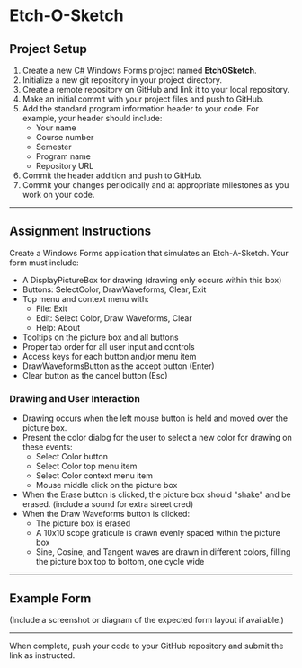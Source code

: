 # Etch-O-Sketch

## Project Setup

1. Create a new C# Windows Forms project named **EtchOSketch**.
2. Initialize a new git repository in your project directory.
3. Create a remote repository on GitHub and link it to your local repository.
4. Make an initial commit with your project files and push to GitHub.
5. Add the standard program information header to your code. For example, your header should include:
   - Your name
   - Course number
   - Semester
   - Program name
   - Repository URL
6. Commit the header addition and push to GitHub.
7. Commit your changes periodically and at appropriate milestones as you work on your code.

---

## Assignment Instructions

Create a Windows Forms application that simulates an Etch-A-Sketch. Your form must include:

- A DisplayPictureBox for drawing (drawing only occurs within this box)
- Buttons: SelectColor, DrawWaveforms, Clear, Exit
- Top menu and context menu with:
  - File: Exit
  - Edit: Select Color, Draw Waveforms, Clear
  - Help: About
- Tooltips on the picture box and all buttons
- Proper tab order for all user input and controls
- Access keys for each button and/or menu item
- DrawWaveformsButton as the accept button (Enter)
- Clear button as the cancel button (Esc)

### Drawing and User Interaction

- Drawing occurs when the left mouse button is held and moved over the picture box.
- Present the color dialog for the user to select a new color for drawing on these events:
  - Select Color button
  - Select Color top menu item
  - Select Color context menu item
  - Mouse middle click on the picture box
- When the Erase button is clicked, the picture box should "shake" and be erased. (include a sound for extra street cred)
- When the Draw Waveforms button is clicked:
  - The picture box is erased
  - A 10x10 scope graticule is drawn evenly spaced within the picture box
  - Sine, Cosine, and Tangent waves are drawn in different colors, filling the picture box top to bottom, one cycle wide

---

## Example Form

(Include a screenshot or diagram of the expected form layout if available.)

---


When complete, push your code to your GitHub repository and submit the link as instructed.
